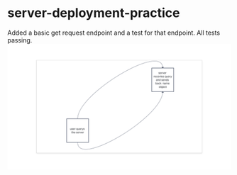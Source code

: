 # server-deployment-practice  

Added a basic get request endpoint and a test for that endpoint. All tests passing.
![untitled.jpg](./img/Untitled.png)  
